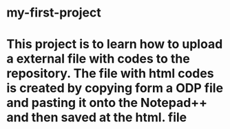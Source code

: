 # my-first-project
# This project is to learn how to upload a external file with codes to the repository. The file with html codes is created by copying form a ODP file and pasting it onto the Notepad++ and then saved at the html. file
